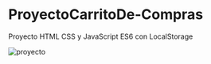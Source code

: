 # ProyectoCarritoDe-Compras
Proyecto HTML CSS y JavaScript ES6 con LocalStorage


![proyecto](https://user-images.githubusercontent.com/103207462/181550243-7b5a5f85-3081-4d89-be95-945b640e1ce2.png)
